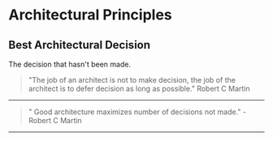 # Architectural Principles

## Best Architectural Decision

The decision that hasn't been made.

> "The job of an architect is not to make decision, the job of the architect is to defer decision as long as possible." Robert C Martin
---
> " Good architecture maximizes number of decisions not made." - Robert C Martin
---
